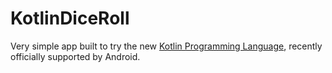 # KotlinDiceRoll

Very simple app built to try the new [Kotlin Programming Language](https://kotlinlang.org), recently officially supported by Android.
